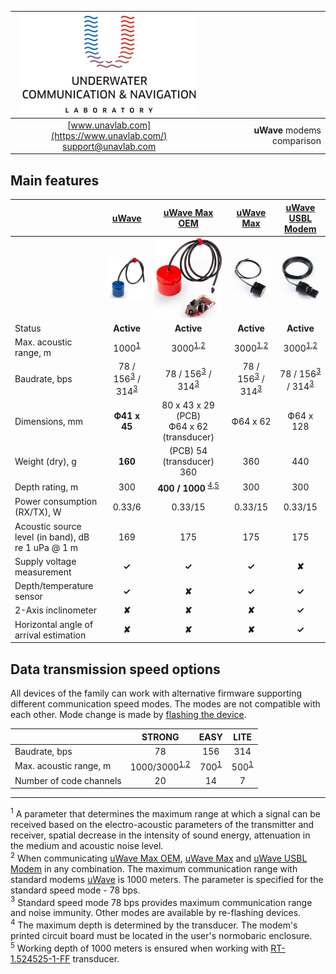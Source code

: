 <div style="page-break-after: always;"></div>

| ![logo](/documentation/sm_logo.png) | |
| :---: | ---: |
| [www.unavlab.com](https://www.unavlab.com/) <br/> [support@unavlab.com](mailto:support@unavlab.com) | **uWave** modems comparison |

<div style="page-break-after: always;"></div>

## Main features

|  | [uWave](uWAVE_Specification_en.md) | [uWave Max OEM](uWAVE_Max_OEM_Specification_en.md) | [uWave Max](uWAVE_Max_Specification_en.md) | [uWave USBL Modem](uWAVE_USBL_Modem_Specification_en.md) | 
| :--- | :---: | :---: | :---: | :---: | 
|      | ![](https://raw.githubusercontent.com/ucnl/ucnl.github.io/master/documentation/RT_1_332820_1.png) | ![](https://raw.githubusercontent.com/ucnl/ucnl.github.io/master/documentation/utro_pcb_rt_1_524525_1_2.png) | ![](https://raw.githubusercontent.com/ucnl/ucnl.github.io/master/documentation/def_modem_black.png) | ![](https://raw.githubusercontent.com/ucnl/ucnl.github.io/master/documentation/def_zima_b_ant.png) |
| Status | **Active** | **Active** | **Active** | **Active** |
| Max. acoustic range, m | 1000<sup>[1](#footnote1)</sup> | 3000<sup>[1](#footnote1),[2](#footnote2)</sup> | 3000<sup>[1](#footnote1),[2](#footnote2)</sup> | 3000<sup>[1](#footnote1),[2](#footnote2)</sup> |
| Baudrate, bps | 78 / 156<sup>[3](#footnote3)</sup> / 314<sup>[3](#footnote3)</sup> | 78 / 156<sup>[3](#footnote3)</sup> / 314<sup>[3](#footnote3)</sup> | 78 / 156<sup>[3](#footnote3)</sup> / 314<sup>[3](#footnote3)</sup> | 78 / 156<sup>[3](#footnote3)</sup> / 314<sup>[3](#footnote3)</sup> |
| Dimensions, mm | **Ф41 x 45** | 80 х 43 х 29 (PCB) <br/> Ф64 x 62 (transducer) | Ф64 x 62 | Ф64 х 128 |
| Weight (dry), g | **160** | (PCB) 54 <br/> (transducer) 360 | 360 | 440 |
| Depth rating, m | 300 | **400 / 1000** <sup>[4](#footnote4),[5](#footnote5)</sup> | 300 | 300 |
| Power consumption (RX/TX), W | 0.33/6 | 0.33/15 | 0.33/15 | 0.33/15 |
| Acoustic source level (in band), dB re 1 uPa @ 1 m | 169 | 175 | 175 | 175 |
| Supply voltage measurement | **✓** | **✓** | **✓** | **✘** |
| Depth/temperature sensor | **✓** | **✘** | **✓** | **✓** |
| 2-Axis inclinometer | **✘** | **✘** | **✘** | **✓** |
| Horizontal angle of arrival estimation | **✘** | **✘** | **✘** | **✓** |

## Data transmission speed options

All devices of the family can work with alternative firmware supporting different communication speed modes.
The modes are not compatible with each other. Mode change is made by [flashing the device](uWAVE_FW_Updating_en.md).

|      | STRONG | EASY   | LITE   |
| :--- | :---:  | :---:  | :---:  |
| Baudrate, bps | 78 | 156 | 314 |
| Max. acoustic range, m | 1000/3000<sup>[1](#footnote1),[2](#footnote2)</sup> | 700<sup>[1](#footnote1)</sup> | 500<sup>[1](#footnote1)</sup> |
| Number of code channels | 20 | 14 | 7 | 


<div style="page-break-after: always;"></div>

________________
<a name="footnote1"><sup>1</sup></a> A parameter that determines the maximum range at which a signal can be received based on the electro-acoustic parameters of the transmitter and receiver, spatial decrease in the intensity of sound energy, attenuation in the medium and acoustic noise level.  
<a name="footnote2"><sup>2</sup></a> When communicating [uWave Max OEM](uWAVE_Max_OEM_Specification_en.md), [uWave Max](uWAVE_Max_Specification_en.md) and [uWave USBL Modem](uWAVE_USBL_Modem_Specification_en.md) in any combination. The maximum communication range with standard modems [uWave](uWAVE_Specification_ru.md) is 1000 meters. The parameter is specified for the standard speed mode - 78 bps.  
<a name="footnote3"><sup>3</sup></a> Standard speed mode 78 bps provides maximum communication range and noise immunity. Other modes are available by re-flashing devices.  
<a name="footnote4"><sup>4</sup></a> The maximum depth is determined by the transducer. The modem's printed circuit board must be located in the user's normobaric enclosure.  
<a name="footnote5"><sup>5</sup></a> Working depth of 1000 meters is ensured when working with [RT-1.524525-1-FF](/documentation/EN/Transducers/RT_1_524525_1_FF_Specification_en.md) transducer.   

  
<div style="page-break-after: always;"></div>
